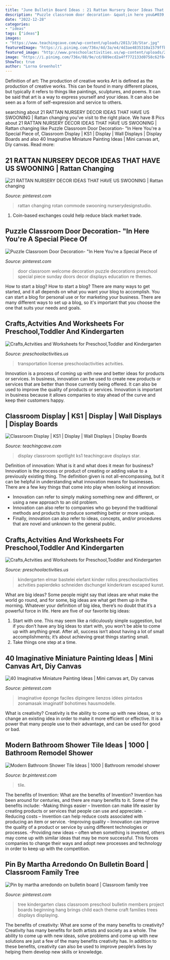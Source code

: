```yaml
---
title: "June Bulletin Board Ideas : 21 Rattan Nursery Decor Ideas That Have Us Swooning"
description: "Puzzle classroom door decoration- &quot;in here you&#039;re a special piece of"
date: "2022-12-28"
categories:
- "ideas"
tags: ["ideas"]
images:
- "https://www.teachingcave.com/wp-content/uploads/2013/10/Star.jpg"
featuredImage: "https://i.pinimg.com/736x/4d/3a/e4/4d3ae4835310a1579ffbe8378bb2220a.jpg"
featured_image: "http://www.preschoolactivities.us/wp-content/uploads/2015/02/elephant-craft.jpg"
image: "https://i.pinimg.com/736x/88/9e/cd/889ecd2a4ff772133d0758c62f84af73--classroom-family-tree-classroom-ideas.jpg"
ShowToc: true
author: "Lorna Greenholt"
---
```



Definition of art: The production of creative works
Art is defined as the production of creative works. This can be found in many different places, but typically it refers to things like paintings, sculptures, and poems. It can be said that art is a way to express yourself and your ideas. It can also be seen as a form of self-expression and service to others.

	

		
searching about 21 RATTAN NURSERY DECOR IDEAS THAT HAVE US SWOONING | Rattan changing you've visit to the right place. We have 8 Pics about 21 RATTAN NURSERY DECOR IDEAS THAT HAVE US SWOONING | Rattan changing like Puzzle Classroom Door Decoration- &quot;In Here You&#039;re a Special Piece of, Classroom Display | KS1 | Display | Wall Displays | Display Boards and also 40 Imaginative Miniature Painting Ideas | Mini canvas art, Diy canvas. Read more:
		
    
## 21 RATTAN NURSERY DECOR IDEAS THAT HAVE US SWOONING | Rattan Changing

<img loading=lazy src="https://i.pinimg.com/736x/e2/4e/22/e24e2232c010affdd7c9378f620430c8.jpg" onerror="this.onerror=null;this.src='https://tse2.mm.bing.net/th?id=OIP.46ZbMymWlikGZWiUazz2iwHaLH&amp;pid=15.1';" alt="21 RATTAN NURSERY DECOR IDEAS THAT HAVE US SWOONING | Rattan changing">

_Source: pinterest.com_

>rattan changing rotan commode swooning nurserydesignstudio. 

	

1. Coin-based exchanges could help reduce black market trade.

    
## Puzzle Classroom Door Decoration- &quot;In Here You&#039;re A Special Piece Of

<img loading=lazy src="https://i.pinimg.com/736x/cb/6e/c1/cb6ec1a1e7d0e48a77882716e4ae7ae6--classroom-door-classroom-design.jpg" onerror="this.onerror=null;this.src='https://tse3.mm.bing.net/th?id=OIP.6mZL8xsyP8vKOZnWcK9XWQHaJ6&amp;pid=15.1';" alt="Puzzle Classroom Door Decoration- &quot;In Here You&#039;re a Special Piece of">

_Source: pinterest.com_

>door classroom welcome decoration puzzle decorations preschool special piece sunday doors decor displays education re themes. 

	

How to start a blog?
How to start a blog? There are many ways to get started, and it all depends on what you want your blog to accomplish. You can start a blog for personal use or for marketing your business. There are many different ways to set up a blog, so it's important that you choose the one that suits your needs and goals.

    
## Crafts,Actvities And Worksheets For Preschool,Toddler And Kindergarten

<img loading=lazy src="https://www.preschoolactivities.us/wp-content/uploads/2015/05/transportation-crafts.jpg" onerror="this.onerror=null;this.src='https://tse1.mm.bing.net/th?id=OIP.GnqOJ4j_2YLRwxBBq2YxyQHaJ4&amp;pid=15.1';" alt="Crafts,Actvities and Worksheets for Preschool,Toddler and Kindergarten">

_Source: preschoolactivities.us_

>transportation license preschoolactivities actvities. 

	

Innovation is a process of coming up with new and better ideas for products or services. In business, innovation can be used to create new products or services that are better than those currently being offered. It can also be used to improve the quality of products or services. Innovation is important in business because it allows companies to stay ahead of the curve and keep their customers happy.

    
## Classroom Display | KS1 | Display | Wall Displays | Display Boards

<img loading=lazy src="https://www.teachingcave.com/wp-content/uploads/2013/10/Star.jpg" onerror="this.onerror=null;this.src='https://tse2.mm.bing.net/th?id=OIP.JSM7LuKsOx9R3LmZ2Li0awHaJ4&amp;pid=15.1';" alt="Classroom Display | KS1 | Display | Wall Displays | Display Boards">

_Source: teachingcave.com_

>display classroom spotlight ks1 teachingcave displays star. 

	

Definition of innovation: What is it and what does it mean for business?
Innovation is the process or product of creating or adding value to a previously existing thing. The definition given is not all-encompassing, but it can be helpful in understanding what innovation means for businesses. 
There are a few key things that come into play when looking at innovation: 
- Innovation can refer to simply making something new and different, or using a new approach to an old problem. 
- Innovation can also refer to companies who go beyond the traditional methods and products to produce something better or more unique. 
- Finally, innovation can also refer to ideas, concepts, and/or procedures that are novel and unknown to the general public.

    
## Crafts,Actvities And Worksheets For Preschool,Toddler And Kindergarten

<img loading=lazy src="http://www.preschoolactivities.us/wp-content/uploads/2015/02/elephant-craft.jpg" onerror="this.onerror=null;this.src='https://tse2.mm.bing.net/th?id=OIP.G8RCo3wskg7owlz61ic1ogHaJ3&amp;pid=15.1';" alt="Crafts,Actvities and Worksheets for Preschool,Toddler and Kindergarten">

_Source: preschoolactivities.us_

>kindergarten elmar bastelei elefant kinder rollos preschoolactivities actvities papierdeko schneiden dschungel kinderkram escaped kunst. 

	

What are big ideas?
Some people might say that ideas are what make the world go round, and for some, big ideas are what get them up in the morning. Whatever your definition of big idea, there’s no doubt that it’s a powerful force in life. Here are five of our favorite big ideas: 
1. Start with one. This may seem like a ridiculously simple suggestion, but if you don’t have any big ideas to start with, you won’t be able to come up with anything great. After all, success isn’t about having a lot of small accomplishments; it’s about achieving great things starting small. 
2. Take things one step at a time.

    
## 40 Imaginative Miniature Painting Ideas | Mini Canvas Art, Diy Canvas

<img loading=lazy src="https://i.pinimg.com/736x/4d/3a/e4/4d3ae4835310a1579ffbe8378bb2220a.jpg" onerror="this.onerror=null;this.src='https://tse4.mm.bing.net/th?id=OIP.Afq3tkLVCA8Xt0YUQuuh0AHaJ4&amp;pid=15.1';" alt="40 Imaginative Miniature Painting Ideas | Mini canvas art, Diy canvas">

_Source: pinterest.com_

>imaginative éponge faciles dipingere lienzos idées pintados zonamasak imaginatif bohotimes hausmodelle. 

	

What is creativity?
Creativity is the ability to come up with new ideas, or to change an existing idea in order to make it more efficient or effective. It is a power that many people use to their advantage, and can be used for good or bad.

    
## Modern Bathroom Shower Tile Ideas | 1000 | Bathroom Remodel Shower

<img loading=lazy src="https://i.pinimg.com/736x/15/8b/3b/158b3b5788add2197fa4596b0aefadd5.jpg" onerror="this.onerror=null;this.src='https://tse1.mm.bing.net/th?id=OIP.w3hKIfbUsGFJtEQwnoT-nAHaJ3&amp;pid=15.1';" alt="Modern Bathroom Shower Tile Ideas | 1000 | Bathroom remodel shower">

_Source: br.pinterest.com_

>tile. 

	

The benefits of Invention: What are the benefits of Invention?
Invention has been around for centuries, and there are many benefits to it. Some of the benefits include: 
-Making things easier – Invention can make life easier by creating products or services that people can use and appreciate. 
-Reducing costs – Invention can help reduce costs associated with producing an item or service. 
-Improving quality – Innovation can improve the quality of a product or service by using different technologies or processes. 
-Providing new ideas – often when something is invented, others may come up with similar ideas that may be more successful. This forces companies to change their ways and adopt new processes and technology in order to keep up with the competition.

    
## Pin By Martha Arredondo On Bulletin Board | Classroom Family Tree

<img loading=lazy src="https://i.pinimg.com/736x/88/9e/cd/889ecd2a4ff772133d0758c62f84af73--classroom-family-tree-classroom-ideas.jpg" onerror="this.onerror=null;this.src='https://tse3.mm.bing.net/th?id=OIP.AgdHL3faDxQuAeq5OLnT-gHaJ3&amp;pid=15.1';" alt="Pin by martha arredondo on bulletin board | Classroom family tree">

_Source: pinterest.com_

>tree kindergarten class classroom preschool bulletin members project boards beginning hang brings child each theme craft families trees displays displaying. 

	

The benefits of creativity: What are some of the many benefits to creativity?
Creativity has many benefits for both artists and society as a whole. The ability to come up with new ideas, solve problems and come up with new solutions are just a few of the many benefits creativity has. In addition to these benefits, creativity can also be used to improve people’s lives by helping them develop new skills or knowledge.


